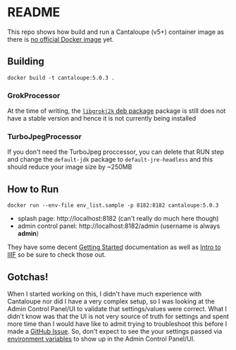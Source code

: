 # README
This repo shows how build and run a Cantaloupe (v5+) container image as there is [no official Docker image](https://cantaloupe-project.github.io/manual/5.0/getting-started.html#Docker) yet.

## Building
```
docker build -t cantaloupe:5.0.3 .
```

### GrokProcessor
At the time of writing, the [`libgrokj2k` deb package](https://tracker.debian.org/pkg/libgrokj2k) package is still does not have a stable version and hence it is not currently being installed

### TurboJpegProcessor
If you don't need the TurboJpeg proccessor, you can delete that RUN step and change the `default-jdk` package to `default-jre-headless` and this should reduce your image size by ~250MB


## How to Run
```
docker run --env-file env_list.sample -p 8182:8182 cantaloupe:5.0.3
```

- splash page: http://localhost:8182 (can't really do much here though)
- admin control panel: http://localhost:8182/admin (username is always **admin**)

They have some decent [Getting Started](https://cantaloupe-project.github.io/manual/5.0/getting-started.html) documentation as well as [Intro to IIIF](https://iiif.github.io/training/intro-to-iiif/POINTING_YOUR_IMAGE_SERVER.html) so be sure to check those out.


## Gotchas!
When I started working on this, I didn't have much experience with Cantaloupe nor did I have a very complex setup, so I was looking at the Admin Control Panel/UI to validate that settings/values were correct.  What I didn't know was that the UI is not very source of truth for settings and spent more time than I would have like to admit trying to troubleshoot this before I made a [GitHub Issue](https://github.com/cantaloupe-project/cantaloupe/issues/523).  So, don't expect to see the your settings passed via [environment variables](https://cantaloupe-project.github.io/manual/4.1/configuration.html) to show up in the Admin Control Panel/UI. 
